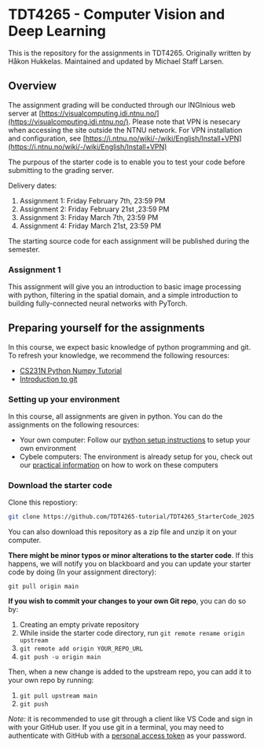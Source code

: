 # TDT4265 - Computer Vision and Deep Learning

This is the repository for the assignments in TDT4265. Originally written by Håkon Hukkelas. Maintained and updated by Michael Staff Larsen.

## Overview

The assignment grading will be conducted through our INGInious web server at [https://visualcomputing.idi.ntnu.no/](https://visualcomputing.idi.ntnu.no/). Please note that VPN is nesecary when accessing the site outside the NTNU network. For VPN installation and configuration, see [https://i.ntnu.no/wiki/-/wiki/English/Install+VPN](https://i.ntnu.no/wiki/-/wiki/English/Install+VPN)


The purpous of the starter code is to enable you to test your code before submitting to the grading server.


Delivery dates:

1. Assignment 1: Friday February 7th, 23:59 PM
2. Assignment 2: Friday February 21st ,23:59 PM
3. Assignment 3: Friday March 7th, 23:59 PM
3. Assignment 4: Friday March 21st, 23:59 PM

The starting source code for each assignment will be published during the semester.


### Assignment 1
This assignment will give you an introduction to basic image processing with python, filtering in the spatial domain, and a simple introduction to building fully-connected neural networks with PyTorch.



## Preparing yourself for the assignments
In this course, we expect basic knowledge of python programming and git. To refresh your knowledge, we recommend the following resources:

- [CS231N Python Numpy Tutorial](http://cs231n.github.io/python-numpy-tutorial/)
- [Introduction to git](https://guides.github.com/introduction/git-handbook/)

### Setting up your environment
In this course, all assignments are given in python. You can do the assignments on the following resources:

- Your own computer: Follow our [python setup instructions](tutorials/python_setup_instructions.md) to setup your own environment
- Cybele computers: The environment is already setup for you, check out our [practical information](working_on_cybele_computers.md) on how to work on these computers

### Download the starter code

Clone this repostiory:

```bash
git clone https://github.com/TDT4265-tutorial/TDT4265_StarterCode_2025.git
```

You can also download this repository as a zip file and unzip it on your computer.


**There might be minor typos or minor alterations to the starter code**. If this happens, we will notify you on blackboard and you can update your starter code by doing (In your assignment directory):

```
git pull origin main
```

**If you wish to commit your changes to your own Git repo**, you can do so by:
1. Creating an empty private repository
2. While inside the starter code directory, run `git remote rename origin upstream`
3. `git remote add origin YOUR_REPO_URL`
4. `git push -u origin main`

Then, when a new change is added to the upstream repo, you can add it to your own repo by running:
1. `git pull upstream main`
2. `git push`

*Note:* it is recommended to use git through a client like VS Code and sign in with your GitHub user. If you use git in a terminal, you may need to authenticate with GitHub with a [personal access token](https://docs.github.com/en/authentication/keeping-your-account-and-data-secure/managing-your-personal-access-tokens) as your password.